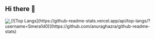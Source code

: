 ## Hi there 👋
<a href="https://github.com/anuraghazra/github-readme-stats">
  <img align="center" src="https://github-readme-stats.vercel.app/api?username=Smera1d0&show_icons=true&theme=radical" />
</a>
[![Top Langs](https://github-readme-stats.vercel.app/api/top-langs/?username=Smera1d0)](https://github.com/anuraghazra/github-readme-stats)
<!--
**Smera1d0/Smera1d0** is a ✨ _special_ ✨ repository because its `README.md` (this file) appears on your GitHub profile.

Here are some ideas to get you started:

- 🔭 I’m currently working on ...
- 🌱 I’m currently learning ...
- 👯 I’m looking to collaborate on ...
- 🤔 I’m looking for help with ...
- 💬 Ask me about ...
- 📫 How to reach me: ...
- 😄 Pronouns: ...
- ⚡ Fun fact: ...
-->
